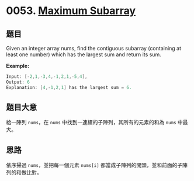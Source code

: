 # 0053. [Maximum Subarray](https://leetcode.com/problems/maximum-subarray/)

##  題目

Given an integer array nums, find the contiguous subarray (containing at least one number) which has the largest sum and return its sum.

**Example:**
```c
Input: [-2,1,-3,4,-1,2,1,-5,4],
Output: 6
Explanation: [4,-1,2,1] has the largest sum = 6.
```

## 題目大意

給一陣列 `nums`，在 `nums` 中找到一連續的子陣列，其所有的元素的和為 `nums` 中最大。

## 思路

依序掃過 `nums`，並把每一個元素 `nums[i]` 都當成子陣列的開頭，並和前面的子陣列的和做比對。
